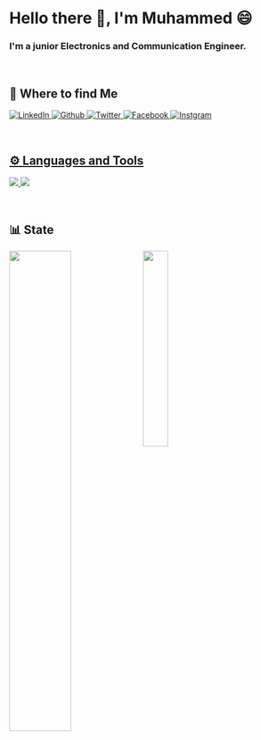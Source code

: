 # Hello there 👋, I'm Muhammed 😄
### I'm a junior Electronics and Communication Engineer.

<br />

## 🔗 Where to find Me 
 </a> <a href="https://www.linkedin.com/in/muhammedalii9" target="_blank"><img alt="LinkedIn" src="https://img.shields.io/badge/linkedin-%230077B5.svg?&style=for-the-badge&logo=linkedin&logoColor=white" />
 <a href="https://github.com/0xmuhammedalii99 " target="_blank"><img alt="Github" src="https://img.shields.io/badge/GitHub-%2312100E.svg?&style=for-the-badge&logo=Github&logoColor=white" />
 </a><a href="https://twitter.com/muhammed9alii" target="_blank"><img alt="Twitter" src="https://img.shields.io/badge/twitter-%231DA1F2.svg?&style=for-the-badge&logo=twitter&logoColor=white" /> 
  </a><a href="https://www.facebook.com/profile.php?id=100006345363273" target="_blank"><img alt="Facebook" src="https://img.shields.io/badge/Facebook-1877F2?style=for-the-badge&logo=facebook&logoColor=white" /> 
  </a><a href="https://www.instagram.com/muuhammeddalii/" target="_blank"><img alt="Instgram" src="https://img.shields.io/badge/Instagram-E4405F?style=for-the-badge&logo=instagram&logoColor=white" /> 
  
 
 <br />
 
 
## ⚙️ Languages and Tools
<img src="https://img.shields.io/badge/programming-00599C?style=for-the-badge&logo=C&logoColor=white" /> <a><a><img src="https://img.shields.io/badge/Visual_Studio_Code-0078D4?style=for-the-badge&logo=visual%20studio%20code&logoColor=white" />
 

<br/>

## 📊 State
<img align="left" width=47% src="https://github-readme-stats.vercel.app/api?username=0xmuhammedalii99&show_icons=true&theme=dark"/>
<img align="left" width=30% src="https://github-readme-stats.vercel.app/api/top-langs/?username=0xmuhammedalii99&theme=dark"/>

<br />
<br />

<!-- ![GitHub Streak](https://streak-stats.demolab.com?user=0xmuhammedalii99 &theme=gruvbox&border_radius=4.5) -->




